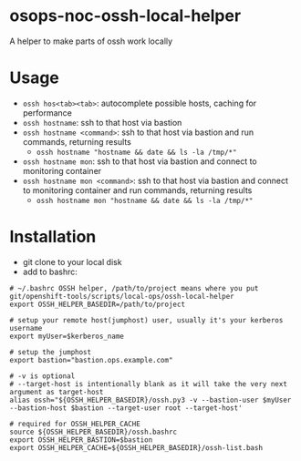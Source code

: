 # osops-noc-ossh-local-helper
A helper to make parts of ossh work locally

# Usage
* `ossh hos<tab><tab>`: autocomplete possible hosts, caching for performance
* `ossh hostname`: ssh to that host via bastion
* `ossh hostname <command>`: ssh to that host via bastion and run commands, returning results
  * `ossh hostname "hostname && date && ls -la /tmp/*"`
* `ossh hostname mon`: ssh to that host via bastion and connect to monitoring container
* `ossh hostname mon <command>`: ssh to that host via bastion and connect to monitoring container and run commands, returning results
  * `ossh hostname mon "hostname && date && ls -la /tmp/*"`

# Installation
* git clone to your local disk
* add to bashrc:
```
# ~/.bashrc OSSH helper, /path/to/project means where you put git/openshift-tools/scripts/local-ops/ossh-local-helper
export OSSH_HELPER_BASEDIR=/path/to/project

# setup your remote host(jumphost) user, usually it's your kerberos username
export myUser=$kerberos_name

# setup the jumphost
export bastion="bastion.ops.example.com"

# -v is optional
# --target-host is intentionally blank as it will take the very next argument as target-host
alias ossh="${OSSH_HELPER_BASEDIR}/ossh.py3 -v --bastion-user $myUser --bastion-host $bastion --target-user root --target-host'

# required for OSSH_HELPER_CACHE
source ${OSSH_HELPER_BASEDIR}/ossh.bashrc
export OSSH_HELPER_BASTION=$bastion
export OSSH_HELPER_CACHE=${OSSH_HELPER_BASEDIR}/ossh-list.bash
```
